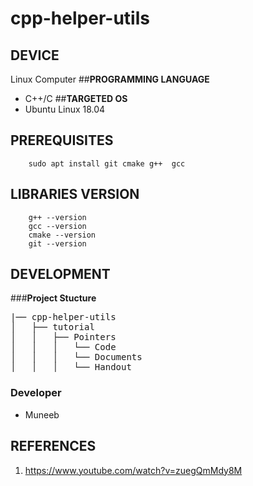 # **cpp-helper-utils**
## **DEVICE**
Linux Computer
##**PROGRAMMING LANGUAGE**
- C++/C
##**TARGETED OS**
- Ubuntu Linux 18.04
## **PREREQUISITES**
		sudo apt install git cmake g++  gcc
## **LIBRARIES VERSION**
		g++ --version
		gcc --version
		cmake --version
		git --version
## **DEVELOPMENT**
###**Project Stucture**

<pre>
|── cpp-helper-utils
│   ├── tutorial
│   │   ├── Pointers
│   │   │   └── Code
│   │   │   └── Documents
│   │   │   └── Handout
</pre>

### **Developer**
- Muneeb
## **REFERENCES**
1. 	https://www.youtube.com/watch?v=zuegQmMdy8M

